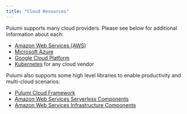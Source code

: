 ```yaml
---
title: "Cloud Resources"
---
```


Pulumi supports many cloud providers.  Please see below for additional information about each:

* [Amazon Web Services (AWS)](./aws.html)
* [Microsoft Azure](./azure.html)
* [Google Cloud Platform](./gcp.html)
* [Kubernetes](./kubernetes.html) for any cloud vendor

Pulumi also supports some high level libraries to enable productivity and multi-cloud scenarios:

* [Pulumi Cloud Framework](./cloud.html)
* [Amazon Web Services Serverless Components](https://github.com/pulumi/pulumi-aws-serverless)
* [Amazon Web Services Infrastructure Components](https://github.com/pulumi/pulumi-aws-infra)
